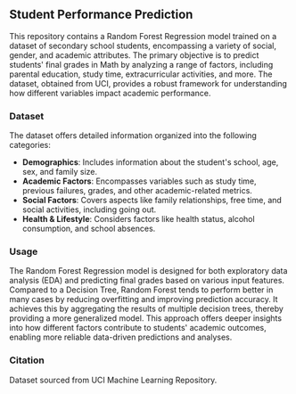 ## Student Performance Prediction

This repository contains a Random Forest Regression model trained on a dataset of secondary school students, encompassing a variety of social, gender, and academic attributes. The primary objective is to predict students' final grades in Math by analyzing a range of factors, including parental education, study time, extracurricular activities, and more. The dataset, obtained from UCI, provides a robust framework for understanding how different variables impact academic performance.

### Dataset

The dataset offers detailed information organized into the following categories:

- **Demographics**: Includes information about the student's school, age, sex, and family size.
- **Academic Factors**: Encompasses variables such as study time, previous failures, grades, and other academic-related metrics.
- **Social Factors**: Covers aspects like family relationships, free time, and social activities, including going out.
- **Health & Lifestyle**: Considers factors like health status, alcohol consumption, and school absences.

### Usage

The Random Forest Regression model is designed for both exploratory data analysis (EDA) and predicting final grades based on various input features. Compared to a Decision Tree, Random Forest tends to perform better in many cases by reducing overfitting and improving prediction accuracy. It achieves this by aggregating the results of multiple decision trees, thereby providing a more generalized model. This approach offers deeper insights into how different factors contribute to students' academic outcomes, enabling more reliable data-driven predictions and analyses.

### Citation

Dataset sourced from UCI Machine Learning Repository.
